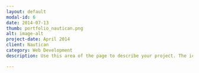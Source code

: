 ```yaml
---
layout: default
modal-id: 6
date: 2014-07-13
thumb: portfolio_nautican.png
alt: image-alt
project-date: April 2014
client: Nautican
category: Web Development
description: Use this area of the page to describe your project. The icon above is part of a free icon set by <a href="https://sellfy.com/p/8Q9P/jV3VZ/">Flat Icons</a>. On their website, you can download their free set with 16 icons, or you can purchase the entire set with 146 icons for only $12!

---
```

